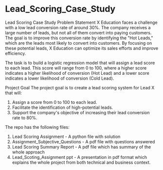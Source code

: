 # Lead_Scoring_Case_Study
Lead Scoring Case Study
Problem Statement
X Education faces a challenge with a low lead conversion rate of around 30%. The company receives a large number of leads, but not all of them convert into paying customers. The goal is to improve this conversion rate by identifying the "Hot Leads," which are the leads most likely to convert into customers. By focusing on these potential leads, X Education can optimize its sales efforts and improve efficiency.

The task is to build a logistic regression model that will assign a lead score to each lead. This score will range from 0 to 100, where a higher score indicates a higher likelihood of conversion (Hot Lead) and a lower score indicates a lower likelihood of conversion (Cold Lead).

Project Goal
The project goal is to create a lead scoring system for Lead X that will:
1. Assign a score from 0 to 100 to each lead.
2. Facilitate the identification of high-potential leads.
3. Support the company's objective of increasing their lead conversion rate to 80%.

The repo has the following files:

1. Lead Scoring Assignment - A python file with solution
2. Assignment_Subjective_Questions - A pdf file with questions answered
3. Lead Scoring Summary Report - A pdf file which has summary of the whole approach
4. Lead_Scoting_Assignment ppt - A presentation in pdf format which explains the whole project from both technical and business context.
